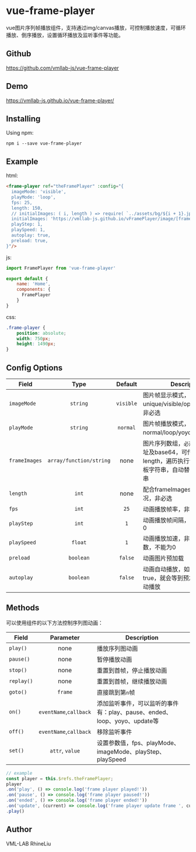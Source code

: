 # vue-frame-player

vue图片序列帧播放组件，支持通过img/canvas播放，可控制播放速度，可循环播放、倒序播放，设置循环播放及监听事件等功能。

## Github
https://github.com/vmllab-js/vue-frame-player

## Demo
https://vmllab-js.github.io/vue-frame-player/

## Installing
Using npm:
```
npm i --save vue-frame-player
```

## Example
html:
```html
<frame-player ref="theFramePlayer" :config="{
  imageMode: 'visible',
  playMode: 'loop',
  fps: 25,
  length: 150,
  // initialImages: ( i, length ) => require( `../assets/bg/${i + 1}.jpg` ),
  initialImages: 'https://vmllab-js.github.io/vFramePlayer/image/[frame].jpg',
  playStep: 1,
  playSpeed: 1,
  autoplay: true,
  preload: true,
}"/>
```
js:
```javascript
import FramePlayer from 'vue-frame-player'

export default {
    name: 'Home',
    components: {
      FramePlayer
    }
}
```
css:
```scss
.frame-player {
    position: absolute;
    width: 750px;
    height: 1490px;
}
```

## Config Options
| Field         | Type              | Default   | Description                           | 
| ------------- |:-----------------:| :------:  | ------------------------------------  |
| `imageMode`   | `string`          | `visible` | 图片帧显示模式，可选值有unique/visible/opacity/canvas，非必选 |
| `playMode`    | `string`          | `normal`  | 图片帧播放模式，可选值有normal/loop/yoyo，非必选      |
| `frameImages` | `array/function/string`  | none      | 图片序列数组，`必选`。支持图片地址及base64，可传函数并传length，遍历执行该函数；可传模板字符串，自动替换`[frame]`字符串 |
| `length`      | `int`             | none      | 配合frameImages为function的情况，非必选     |
| `fps`         | `int`             | `25`      | 动画播放帧率，非必选        |
| `playStep`    | `int`             | `1`       | 动画播放帧间隔，非必选，不能为0 |
| `playSpeed`   | `float`           | `1`       | 动画播放加速，非必选，可以是负数，不能为0 |
| `preload`     | `boolean`         | `false`   | 动画图片预加载 |
| `autoplay`    | `boolean`         | `false`   | 动画自动播放，如果preload为true，就会等到预加载完成才会自动播放 |

## Methods
可以使用组件的以下方法控制序列图动画：

| Field           | Parameter              | Description                         | 
| --------------- | :--------------------: | ----------------------------------- |
| `play()`        | none                   | 播放序列图动画 |
| `pause()`       | none                   | 暂停播放动画 |
| `stop()`        | none                   | 重置到首帧，停止播放动画 |
| `replay()`      | none                   | 重置到首帧，继续播放动画 |
| `goto()`        | `frame`                | 直接跳到第`n`帧 |
| `on()`          | `eventName`,`callback` | 添加监听事件，可以监听的事件有：play、pause、ended、loop、yoyo、update等 |
| `off()`         | `eventName`,`callback` | 移除监听事件 |
| `set()`         | `attr`, `value`        | 设置参数值，fps、playMode、imageMode、playStep、playSpeed |

```javascript
// example
const player = this.$refs.theFramePlayer;
player
.on('play', () => console.log('frame player played!'))
.on('pause', () => console.log('frame player paused!'))
.on('ended', () => console.log('frame player ended!'))
.on('update', (current) => console.log('frame player update frame ', current))
.play()
```

## Author
VML-LAB RhineLiu